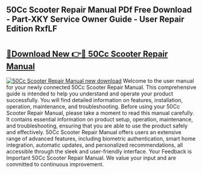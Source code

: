 ## 50Cc Scooter Repair Manual PDf Free Download - Part-XKY Service Owner Guide - User Repair Edition RxfLF

# <h2><a href="http://bc82495.oget.top/?id=50Cc+Scooter+Repair+Manual">🔗Download New 👉🔴 50Cc Scooter Repair Manual</a></h2>

[![50Cc Scooter Repair Manual new download](https://i.imgur.com/5g1atiW.png)](http://bc82495.oget.top/?id=50Cc+Scooter+Repair+Manual)
Welcome to the user manual for your newly connected 50Cc Scooter Repair Manual. This comprehensive guide is intended to help you understand and operate your product successfully. You will find detailed information on features, installation, operation, maintenance, and troubleshooting. Before using your 50Cc Scooter Repair Manual, please take a moment to read this manual carefully. It contains essential information on product setup, operation, maintenance, and troubleshooting, ensuring that you are able to use the product safely and effectively. 50Cc Scooter Repair Manual offers users an extensive range of advanced features, including biometric authentication, smart home integration, automatic updates, and personalized recommendations, all accessible through the sleek and user-friendly interface. Your Feedback is Important 50Cc Scooter Repair Manual. We value your input and are committed to continuous improvement.
